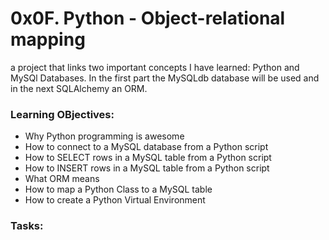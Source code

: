 # 0x0F. Python - Object-relational mapping
a project that links two important concepts I have learned: Python and MySQl Databases. In the first part the MySQLdb database will be used and in the next SQLAlchemy an ORM.

### Learning OBjectives:
- Why Python programming is awesome
- How to connect to a MySQL database from a Python script
- How to SELECT rows in a MySQL table from a Python script
- How to INSERT rows in a MySQL table from a Python script
- What ORM means
- How to map a Python Class to a MySQL table
- How to create a Python Virtual Environment

### Tasks:
